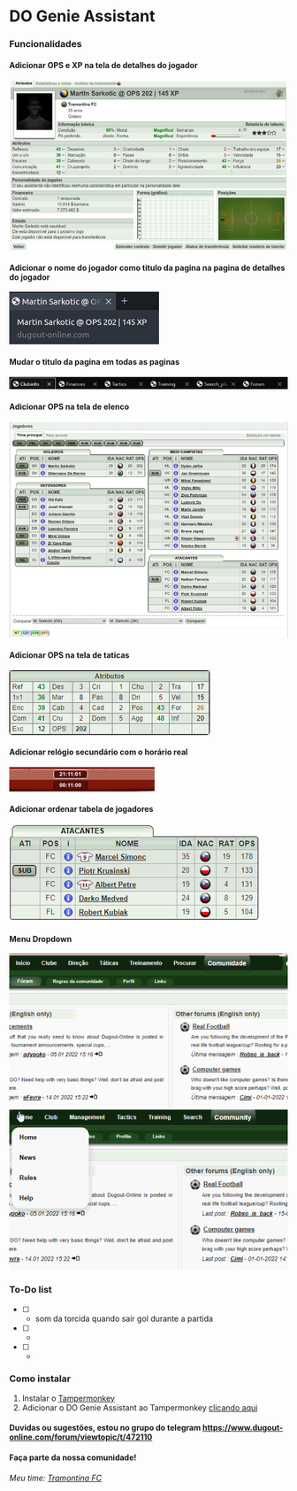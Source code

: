 # DO Genie Assistant

### Funcionalidades
  #### Adicionar OPS e XP na tela de detalhes do jogador
  <img src="player.jpg">

  #### Adicionar o nome do jogador como titulo da pagina na pagina de detalhes do jogador
  <img src="playertitle.jpg">

  #### Mudar o titulo da pagina em todas as paginas
  <img src="pagetitle.jpg">

  #### Adicionar OPS na tela de elenco
  <img src="squad.jpg">
  
  #### Adicionar OPS na tela de taticas
  <img src="tactics.png">

  #### Adicionar relógio secundário com o horário real
  <img src="clock.gif">

  #### Adicionar ordenar tabela de jogadores
  <img src="datatable.gif">
  
  #### Menu Dropdown 
  <img src="menu.gif">
  <img src="menu-en.gif">

### To-Do list
- [ ] - som da torcida quando sair gol durante a partida
- [ ] -
- [ ] -

### Como instalar 
1. Instalar o [Tampermonkey](https://www.tampermonkey.net/)
2. Adicionar o DO Genie Assistant ao Tampermonkey [clicando aqui](https://github.com/edunogueira/DOGenieAssistant/raw/main/DOGenieAssistant.user.js)

#### Duvidas ou sugestões, estou no grupo do telegram <https://www.dugout-online.com/forum/viewtopic/t/472110> 
#### Faça parte da nossa comunidade!

###### Meu time: [Tramontina FC](https://www.dugout-online.com/clubinfo/none/clubid/112411)

